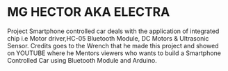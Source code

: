 # MG HECTOR AKA ELECTRA

Project Smartphone controlled car deals with the application of integrated chip i.e Motor driver,HC-05 Bluetooth Module, DC Motors & Ultrasonic Sensor. Credits goes to the Wrench that he made this project and showed on YOUTUBE where he Mentors viewers who wants to build a Smartphone Controlled Car using Bluetooth Module and Arduino.

